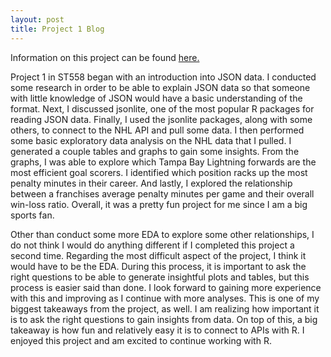 ```yaml
---
layout: post
title: Project 1 Blog
---
```


Information on this project can be found [here.](https://dweck1.github.io/ST558-Project1/)   
  
Project 1 in ST558 began with an introduction into JSON data. I conducted some research in order to be able to explain JSON data so that someone with little knowledge of JSON would have a basic understanding of the format. Next, I discussed jsonlite, one of the most popular R packages for reading JSON data. Finally, I used the jsonlite packages, along with some others, to connect to the NHL API and pull some data. I then performed some basic exploratory data analysis on the NHL data that I pulled. I generated a couple tables and graphs to gain some insights. From the graphs, I was able to explore which Tampa Bay Lightning forwards are the most efficient goal scorers. I identified which position racks up the most penalty minutes in their career. And lastly, I explored the relationship between a franchises average penalty minutes per game and their overall win-loss ratio. Overall, it was a pretty fun project for me since I am a big sports fan.  
  
Other than conduct some more EDA to explore some other relationships, I do not think I would do anything different if I completed this project a second time. Regarding the most difficult aspect of the project, I think it would have to be the EDA. During this process, it is important to ask the right questions to be able to generate insightful plots and tables, but this process is easier said than done. I look forward to gaining more experience with this and improving as I continue with more analyses. This is one of my biggest takeaways from the project, as well. I am realizing how important it is to ask the right questions to gain insights from data. On top of this, a big takeaway is how fun and relatively easy it is to connect to APIs with R. I enjoyed this project and am excited to continue working with R.
